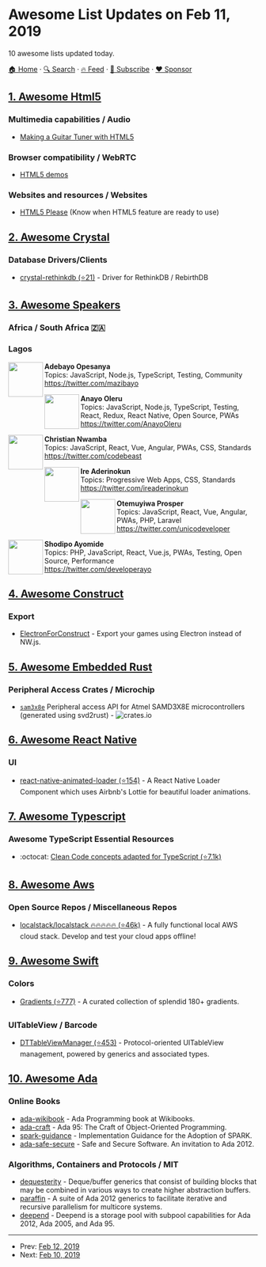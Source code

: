 # Awesome List Updates on Feb 11, 2019

10 awesome lists updated today.

[🏠 Home](/README.md) · [🔍 Search](https://www.trackawesomelist.com/search/) · [🔥 Feed](https://www.trackawesomelist.com/rss.xml) · [📮 Subscribe](https://trackawesomelist.us17.list-manage.com/subscribe?u=d2f0117aa829c83a63ec63c2f&id=36a103854c) · [❤️  Sponsor](https://github.com/sponsors/theowenyoung)



## [1. Awesome Html5](/content/diegocard/awesome-html5/README.md)

### Multimedia capabilities / Audio

*   [Making a Guitar Tuner with HTML5](https://jonathan.bergknoff.com/journal/making-a-guitar-tuner-html5)

### Browser compatibility / WebRTC

*   [HTML5 demos](https://bestvpn.org/html5demos/)

### Websites and resources / Websites

*   [HTML5 Please](https://html5please.com/) (Know when HTML5 feature are ready to use)

## [2. Awesome Crystal](/content/veelenga/awesome-crystal/README.md)

### Database Drivers/Clients

*   [crystal-rethinkdb (⭐21)](https://github.com/kingsleyh/crystal-rethinkdb) - Driver for RethinkDB / RebirthDB

## [3. Awesome Speakers](/content/karlhorky/awesome-speakers/README.md)

### Africa / South Africa 🇿🇦

### Lagos

<img src="https://res.cloudinary.com/dsscw65fc/image/twitter_name/mazibayo" height="70px" width="70px" align="left" alt="" />

**Adebayo Opesanya**\
Topics: JavaScript, Node.js, TypeScript, Testing, Community\
<https://twitter.com/mazibayo>

<img src="https://res.cloudinary.com/dsscw65fc/image/twitter_name/AnayoOleru" height="70px" width="70px" align="left" alt="" />

**Anayo Oleru**\
Topics: JavaScript, Node.js, TypeScript, Testing, React, Redux, React Native, Open Source, PWAs\
<https://twitter.com/AnayoOleru>

<img src="https://res.cloudinary.com/dsscw65fc/image/twitter_name/codebeast" height="70px" width="70px" align="left" alt="" />

**Christian Nwamba**\
Topics: JavaScript, React, Vue, Angular, PWAs, CSS, Standards\
<https://twitter.com/codebeast>

<img src="https://res.cloudinary.com/dsscw65fc/image/twitter_name/ireaderinokun" height="70px" width="70px" align="left" alt="" />

**Ire Aderinokun**\
Topics: Progressive Web Apps, CSS, Standards\
<https://twitter.com/ireaderinokun>

<img src="https://res.cloudinary.com/dsscw65fc/image/twitter_name/unicodeveloper" height="70px" width="70px" align="left" alt="" />

**Otemuyiwa Prosper**\
Topics: JavaScript, React, Vue, Angular, PWAs, PHP, Laravel\
<https://twitter.com/unicodeveloper>

<img src="https://res.cloudinary.com/dsscw65fc/image/twitter_name/developerayo" height="70px" width="70px" align="left" alt="" />

**Shodipo Ayomide**\
Topics: PHP, JavaScript, React, Vue.js, PWAs, Testing, Open Source, Performance\
<https://twitter.com/developerayo>

## [4. Awesome Construct](/content/ConstructCommunity/awesome-construct/README.md)

### Export

*   [ElectronForConstruct](https://electronforconstruct.armaldio.xyz) - Export your games using Electron instead of NW\.js.

## [5. Awesome Embedded Rust](/content/rust-embedded/awesome-embedded-rust/README.md)

### Peripheral Access Crates / Microchip

*   [`sam3x8e`](https://crates.io/crates/sam3x8e) Peripheral access API for Atmel SAMD3X8E microcontrollers (generated using svd2rust)  - ![crates.io](https://img.shields.io/crates/v/sam3x8e.svg)

## [6. Awesome React Native](/content/jondot/awesome-react-native/README.md)

### UI

*   [react-native-animated-loader (⭐154)](https://github.com/vikrantnegi/react-native-animated-loader) - A React Native Loader Component which uses Airbnb's Lottie for beautiful loader animations.

## [7. Awesome Typescript](/content/dzharii/awesome-typescript/README.md)

### Awesome TypeScript Essential Resources

*   :octocat: [Clean Code concepts adapted for TypeScript (⭐7.1k)](https://github.com/labs42io/clean-code-typescript)

## [8. Awesome Aws](/content/donnemartin/awesome-aws/README.md)

### Open Source Repos / Miscellaneous Repos

*   [localstack/localstack :fire::fire::fire::fire::fire: (⭐46k)](https://github.com/localstack/localstack) - A fully functional local AWS cloud stack. Develop and test your cloud apps offline!

## [9. Awesome Swift](/content/matteocrippa/awesome-swift/README.md)

### Colors

*   [Gradients (⭐777)](https://github.com/Gradients/Gradients) - A curated collection of splendid 180+ gradients.

### UITableView / Barcode

*   [DTTableViewManager (⭐453)](https://github.com/DenTelezhkin/DTTableViewManager) - Protocol-oriented UITableView management, powered by generics and associated types.

## [10. Awesome Ada](/content/ohenley/awesome-ada/README.md)

### Online Books

*   [ada-wikibook](https://en.wikibooks.org/wiki/Ada_Programming) - Ada Programming book at Wikibooks.
*   [ada-craft](https://www.adaic.org/resources/add_content/docs/craft/html/contents.htm) - Ada 95: The Craft of Object-Oriented Programming.
*   [spark-guidance](https://www.adacore.com/books/implementation-guidance-spark) - Implementation Guidance for the Adoption of SPARK.
*   [ada-safe-secure](https://www.adacore.com/uploads/technical-papers/SafeSecureAdav2015.pdf) - Safe and Secure Software. An invitation to Ada 2012.

### Algorithms, Containers and Protocols / MIT

*   [dequesterity](https://sourceforge.net/projects/dequesterity/) - Deque/buffer generics that consist of building blocks that may be combined in various ways to create higher abstraction buffers.
*   [paraffin](https://sourceforge.net/projects/paraffin/) - A suite of Ada 2012 generics to facilitate iterative and recursive parallelism for multicore systems.
*   [deepend](https://sourceforge.net/projects/deepend/) - Deepend is a storage pool with subpool capabilities for Ada 2012, Ada 2005, and Ada 95.

---

- Prev: [Feb 12, 2019](/content/2019/02/12/README.md)
- Next: [Feb 10, 2019](/content/2019/02/10/README.md)
